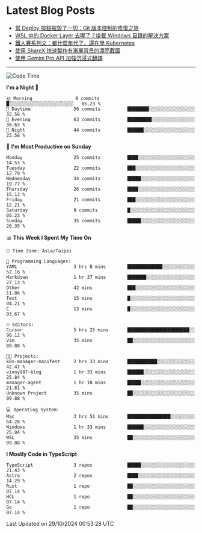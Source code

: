 # Latest Blog Posts
<!-- BLOG-POST-LIST:START -->
- [當 Deploy 按鈕摧毀了一切：Git 版本控制的修復之旅](https://www.vinny987.xyz/blog/2024/when-deploy-button-breaks-everything-a-git-recovery-journey/)
- [WSL 中的 Docker Layer 去哪了？掛載 Windows 目錄的解決方案](https://www.vinny987.xyz/blog/2024/where-are-docker-layers-in-wsl-a-simple-mount-solution/)
- [鐵人賽系列文：都什麼年代了，還在學 Kubernetes](https://www.vinny987.xyz/blog/2024/ithome-ironman-2024-thoughts/)
- [使用 ShareX 快速製作有漸層背景的漂亮截圖](https://www.vinny987.xyz/blog/2024/use-sharex-to-quickly-create-beautiful-screenshots-with-gradient-backgrounds/)
- [使用 Gemini Pro API 加強沉浸式翻譯](https://www.vinny987.xyz/blog/2024/enhance-immersive-translation-using-the-gemini-pro-api/)
<!-- BLOG-POST-LIST:END -->

---

<!--START_SECTION:waka-->
![Code Time](http://img.shields.io/badge/Code%20Time-428%20hrs%2013%20mins-blue)

**I'm a Night 🦉** 

```text
🌞 Morning                9 commits           █░░░░░░░░░░░░░░░░░░░░░░░░   05.23 % 
🌆 Daytime                56 commits          ████████░░░░░░░░░░░░░░░░░   32.56 % 
🌃 Evening                63 commits          █████████░░░░░░░░░░░░░░░░   36.63 % 
🌙 Night                  44 commits          ██████░░░░░░░░░░░░░░░░░░░   25.58 % 
```
📅 **I'm Most Productive on Sunday** 

```text
Monday                   25 commits          ████░░░░░░░░░░░░░░░░░░░░░   14.53 % 
Tuesday                  22 commits          ███░░░░░░░░░░░░░░░░░░░░░░   12.79 % 
Wednesday                34 commits          █████░░░░░░░░░░░░░░░░░░░░   19.77 % 
Thursday                 26 commits          ████░░░░░░░░░░░░░░░░░░░░░   15.12 % 
Friday                   21 commits          ███░░░░░░░░░░░░░░░░░░░░░░   12.21 % 
Saturday                 9 commits           █░░░░░░░░░░░░░░░░░░░░░░░░   05.23 % 
Sunday                   35 commits          █████░░░░░░░░░░░░░░░░░░░░   20.35 % 
```


📊 **This Week I Spent My Time On** 

```text
🕑︎ Time Zone: Asia/Taipei

💬 Programming Languages: 
YAML                     3 hrs 8 mins        █████████████░░░░░░░░░░░░   52.16 % 
Markdown                 1 hr 37 mins        ███████░░░░░░░░░░░░░░░░░░   27.13 % 
Other                    42 mins             ███░░░░░░░░░░░░░░░░░░░░░░   11.86 % 
Text                     15 mins             █░░░░░░░░░░░░░░░░░░░░░░░░   04.21 % 
C                        13 mins             █░░░░░░░░░░░░░░░░░░░░░░░░   03.67 % 

🔥 Editors: 
Cursor                   5 hrs 25 mins       ███████████████████████░░   90.12 % 
Vim                      35 mins             ██░░░░░░░░░░░░░░░░░░░░░░░   09.88 % 

🐱‍💻 Projects: 
k8s-manager-manifest     2 hrs 33 mins       ███████████░░░░░░░░░░░░░░   42.47 % 
vinny987-blog            1 hr 33 mins        ██████░░░░░░░░░░░░░░░░░░░   25.84 % 
manager-agent            1 hr 18 mins        █████░░░░░░░░░░░░░░░░░░░░   21.81 % 
Unknown Project          35 mins             ██░░░░░░░░░░░░░░░░░░░░░░░   09.88 % 

💻 Operating System: 
Mac                      3 hrs 51 mins       ████████████████░░░░░░░░░   64.28 % 
Windows                  1 hr 33 mins        ██████░░░░░░░░░░░░░░░░░░░   25.84 % 
WSL                      35 mins             ██░░░░░░░░░░░░░░░░░░░░░░░   09.88 % 
```

**I Mostly Code in TypeScript** 

```text
TypeScript               3 repos             █████░░░░░░░░░░░░░░░░░░░░   21.43 % 
Astro                    2 repos             ████░░░░░░░░░░░░░░░░░░░░░   14.29 % 
Rust                     1 repo              ██░░░░░░░░░░░░░░░░░░░░░░░   07.14 % 
HCL                      1 repo              ██░░░░░░░░░░░░░░░░░░░░░░░   07.14 % 
Go                       1 repo              ██░░░░░░░░░░░░░░░░░░░░░░░   07.14 % 
```




 Last Updated on 29/10/2024 00:53:28 UTC
<!--END_SECTION:waka-->

<!--
**vincent97277/vincent97277** is a ✨ _special_ ✨ repository because its `README.md` (this file) appears on your GitHub profile.

Here are some ideas to get you started:

- 🔭 I’m currently working on ...
- 🌱 I’m currently learning ...
- 👯 I’m looking to collaborate on ...
- 🤔 I’m looking for help with ...
- 💬 Ask me about ...
- 📫 How to reach me: ...
- 😄 Pronouns: ...
- ⚡ Fun fact: ...
-->
